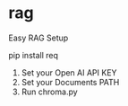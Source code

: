 # rag
Easy RAG Setup

pip install req

1. Set your Open AI API KEY
2. Set your Documents PATH
3. Run chroma.py
